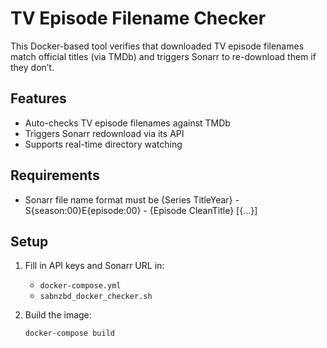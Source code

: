 # TV Episode Filename Checker

This Docker-based tool verifies that downloaded TV episode filenames match official titles (via TMDb) and triggers Sonarr to re-download them if they don’t.

## Features

- Auto-checks TV episode filenames against TMDb
- Triggers Sonarr redownload via its API
- Supports real-time directory watching

## Requirements
- Sonarr file name format must be {Series TitleYear} - S{season:00}E{episode:00} - {Episode CleanTitle} [{...}]
## Setup

1. Fill in API keys and Sonarr URL in:
   - `docker-compose.yml`
   - `sabnzbd_docker_checker.sh`

2. Build the image:
   ```bash
   docker-compose build
